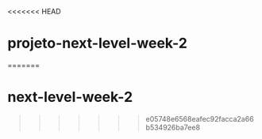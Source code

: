 <<<<<<< HEAD
# projeto-next-level-week-2
=======
# next-level-week-2
>>>>>>> e05748e6568eafec92facca2a66b534926ba7ee8
